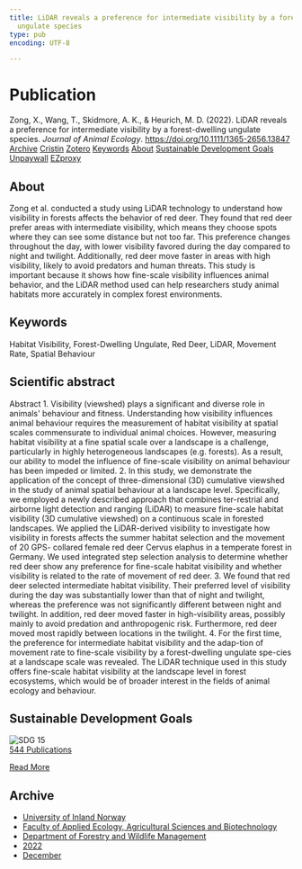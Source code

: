 ```yaml
---
title: LiDAR reveals a preference for intermediate visibility by a forest-dwelling
  ungulate species
type: pub
encoding: UTF-8

---
```

<h1>Publication</h1>
<article id="csl-bib-container-5U2WHEW9" class="csl-bib-container">
  <div class="csl-bib-body"> <div class="csl-entry">Zong, X., Wang, T., Skidmore, A. K., &#38; Heurich, M. D. (2022). LiDAR reveals a preference for intermediate visibility by a forest-dwelling ungulate species. <i>Journal of Animal Ecology</i>. <a href="https://doi.org/10.1111/1365-2656.13847">https://doi.org/10.1111/1365-2656.13847</a></div> </div>
  <div class="csl-bib-buttons">
    <a href="#taxonomy-article-5U2WHEW9" alt="archive" class="csl-bib-button">Archive</a>
    <a href="https://app.cristin.no/results/show.jsf?id=2094408" alt="Cristin" class="csl-bib-button">Cristin</a>
    <a href="http://zotero.org/groups/5881554/items/5U2WHEW9" alt="Zotero" class="csl-bib-button">Zotero</a>
    <a href="#keywords-article-5U2WHEW9" alt="keywords" class="csl-bib-button">Keywords</a>
    <a href="#about-article-5U2WHEW9" alt="about_pub" class="csl-bib-button">About</a>
    <a href="#sdg-article-5U2WHEW9" alt="sdg" class="csl-bib-button">Sustainable Development Goals</a>
    <a href="https://research.utwente.nl/files/288389033/Zong_2022_Lidar_reveals_a_preferen.pdf" alt="Unpaywall" class="csl-bib-button">Unpaywall</a>
    <a href="https://research.utwente.nl/files/288389033/Zong_2022_Lidar_reveals_a_preferen.pdf" alt="EZproxy" class="csl-bib-button">EZproxy</a>
  </div>
  <div id="csl-bib-meta-container-5U2WHEW9"></div>
</article>
<div id="csl-bib-meta-5U2WHEW9" class="csl-bib-meta">
  <article id="about-article-5U2WHEW9" class="about_pub-article">
    <h1>About</h1>
    Zong et al. conducted a study using LiDAR technology to understand how visibility in forests affects the behavior of red deer. They found that red deer prefer areas with intermediate visibility, which means they choose spots where they can see some distance but not too far. This preference changes throughout the day, with lower visibility favored during the day compared to night and twilight. Additionally, red deer move faster in areas with high visibility, likely to avoid predators and human threats. This study is important because it shows how fine-scale visibility influences animal behavior, and the LiDAR method used can help researchers study animal habitats more accurately in complex forest environments.
  </article>
  <article id="keywords-article-5U2WHEW9" class="keywords-article">
    <h1>Keywords</h1>
    Habitat Visibility, Forest-Dwelling Ungulate, Red Deer, LiDAR, Movement Rate, Spatial Behaviour
  </article>
  <article id="abstract-article-5U2WHEW9" class="abstract-article">
    <h1>Scientific abstract</h1>
    Abstract 
1.  Visibility (viewshed) plays a significant and diverse role in animals' behaviour and fitness. Understanding how visibility influences animal behaviour requires the measurement of habitat visibility at spatial scales commensurate to individual animal choices. However, measuring habitat visibility at a fine spatial scale over a landscape is a challenge, particularly in highly heterogeneous landscapes (e.g. forests). As a result, our ability to model the influence of fine-scale visibility on animal behaviour has been impeded or limited. 
2.  In this study, we demonstrate the application of the concept of three-dimensional (3D) cumulative viewshed in the study of animal spatial behaviour at a landscape level. Specifically, we employed a newly described approach that combines ter-restrial and airborne light detection and ranging (LiDAR) to measure fine-scale habitat visibility (3D cumulative viewshed) on a continuous scale in forested landscapes. We applied the LiDAR-derived visibility to investigate how visibility in forests affects the summer habitat selection and the movement of 20 GPS- collared female red deer Cervus elaphus in a temperate forest in Germany. We used integrated step selection analysis to determine whether red deer show any preference for fine-scale habitat visibility and whether visibility is related to the rate of movement of red deer. 
3.  We found that red deer selected intermediate habitat visibility. Their preferred level of visibility during the day was substantially lower than that of night and twilight, whereas the preference was not significantly different between night and twilight. In addition, red deer moved faster in high-visibility areas, possibly mainly to avoid predation and anthropogenic risk. Furthermore, red deer moved most rapidly between locations in the twilight. 
4.  For the first time, the preference for intermediate habitat visibility and the adap-tion of movement rate to fine-scale visibility by a forest-dwelling ungulate spe-cies at a landscape scale was revealed. The LiDAR technique used in this study offers fine-scale habitat visibility at the landscape level in forest ecosystems, which would be of broader interest in the fields of animal ecology and behaviour.
  </article>
  <article id="sdg-article-5U2WHEW9" class="sdg-article">
    <h1>Sustainable Development Goals</h1>
    <div class="sdg-container"><div id="sdg15" class="sdg">
        <img src="{{< params subfolder >}}images/sdg/sdg15_en.png" class="image" alt="SDG 15">
        <div class="sdg-overlay">
          <a href="{{< params subfolder >}}en/archive/?sdg=15#archive" class="sdg-publication-count"><span>544</span> Publications</a>
          <p><a href="https://sdgs.un.org/goals/goal15" class="sdg-read-more">Read More</a></p>
        </div>
      </div></div>
  </article>
  <article id="taxonomy-article-5U2WHEW9" class="taxonomy-article">
    <h1>Archive</h1>
    <ul>
      <li><a href="{{< params subfolder >}}en/archive/?key=3DCRN523">University of Inland Norway</a></li>
      <li><a href="{{< params subfolder >}}en/archive/?key=T77LXH6D">Faculty of Applied Ecology, Agricultural Sciences and Biotechnology</a></li>
      <li><a href="{{< params subfolder >}}en/archive/?key=7TRARPE3">Department of Forestry and Wildlife Management</a></li>
      <li><a href="{{< params subfolder >}}en/archive/?key=H9K9UC39">2022</a></li>
      <li><a href="{{< params subfolder >}}en/archive/?key=JPY93KVC">December</a></li>
    </ul>
  </article>
</div>
